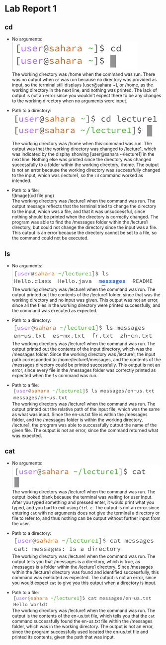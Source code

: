 # Lab Report 1
## **cd**  

* No arguments:  
![Image](cdNoDir.png)  
The working directory was /home when the command was run. There was no output when `cd` was run because no directory was provided as input, so the terminal still displays [user@sahara ~], or /home, as the working directory in the next line, and nothing was printed. The lack of output is not an error since you wouldn't expect there to be any changes to the working directory when no arguments were input.  


* Path to a directory:  
![Image](cdDir.png)  
The working directory was /home when this command was run. The output was that the working directory was changed to /lecture1, which was indicated by the display showing [user@sahara ~/lecture1] in the next line. Nothing else was printed since the directory was changed successfully to a folder within the working directory, /home. The output is not an error because the working directory was successfully changed to the input, which was /lecture1, so the `cd` command worked as intended.  


* Path to a file:  
![Image](cd file.png)  
The working directory was /lecture1 when the command was run. The output message reflects that the terminal tried to change the directory to the input, which was a file, and that it was unsuccessful, since nothing should be printed when the directory is correctly changed. The program was able to find the /messages folder within the /lecture1 directory, but could not change the directory since the input was a file. This output is an error because the directory cannot be set to a file, so the command could not be executed.  


## **ls**  


* No arguments:  
![Image](ls.png)  
The working directory was /lecture1 when the command was run. The output printed out the contents of the /lecture1 folder, since that was the working directory and no input was given. This output was not an error, since all the files in the working directory were printed successfully, and the command was executed as expected. 

   
* Path to a directory:  
![Image](lsDir.png)  
The working directory was /lecture1 when the command was run. The output printed out the contents of the input directory, which was the /messages folder. Since the working directory was /lecture1, the input path corresponded to /home/lecture1/messages, and the contents of the /messages directory could be printed successfully. This output is not an error, since every file in the /messages folder was correctly printed as expected when the `ls` command was run.
  
 
* Path to a file:  
![Image](lsFile.png) 
The working directory was /lecture1 when the command was run. The output printed out the relative path of the input file, which was the same as what was input. Since the en-us.txt file is within the /messages folder, and the /messages folder is within the working directory, /lecture1, the program was able to successfully output the name of the given file. The output is not an error, since the command returned what was expected.  


## **cat**  


* No arguments:  
![Image](cat.png)  
The working directory was /lecture1 when the command was run.  The output looked blank because the terminal was waiting for user input. After you typed something and pressed enter, it would print what you typed, and you had to exit using `Ctrl c`.  The output is not an error since entering `cat` with no arguments does not give the terminal a directory or file to refer to, and thus nothing can be output without further input from the user.  

   
* Path to a directory:  
![Image](catDir.png)   
The working directory was /lecture1 when the command was run. The output tells you that /messages is a directory, which is true, as /messages is a folder within the /lecture1 directory. Since /messages within the /lecture1 directory was found and identified successfully, this command was executed as expected. The output is not an error, since you would expect `cat` to give you this output when a directory is input.   

   
* Path to a file:  
![Image](catFile.png) 
The working directory was /lecture1 when the command was run. The output is the contents of the en-us.txt file, which tells you that the `cat` command successfully found the en-us.txt file within the /messages folder, which was in the working directory. The output is not an error, since the program successfully used located the en-us.txt file and printed its contents, given the path that was input.  
